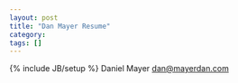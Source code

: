 ```yaml
---
layout: post
title: "Dan Mayer Resume"
category:
tags: []
---
```

{% include JB/setup %}
Daniel Mayer dan@mayerdan.com